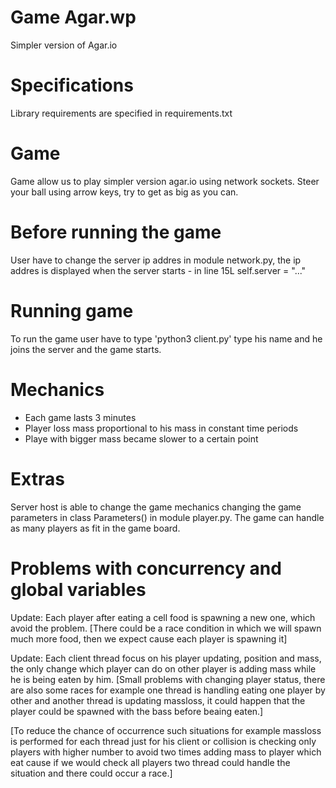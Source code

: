 # Game Agar.wp
Simpler version of Agar.io

# Specifications
Library requirements are specified in requirements.txt

# Game
Game allow us to play simpler version agar.io using network sockets. Steer your ball using arrow keys, try to get as big as you can.

# Before running the game
User have to change the server ip addres in module network.py, the ip addres is displayed when the server starts - in line 15L self.server = "..."

# Running game
To run the game user have to type 'python3 client.py' type his name and he joins the server and the game starts.

# Mechanics
- Each game lasts 3 minutes
- Player loss mass proportional to his mass in constant time periods
- Playe with bigger mass became slower to a certain point

# Extras
Server host is able to change the game mechanics changing the game parameters in class Parameters() in module player.py.
The game can handle as many players as fit in the game board.

# Problems with concurrency and global variables
Update: Each player after eating a cell food is spawning a new one, which avoid the problem.
[There could be a race condition in which we will spawn much more food, then we expect cause each player is spawning it]

Update: Each client thread focus on his player updating, position and mass, the only change which player can do  on other player is adding mass while he is being eaten by him.
[Small problems with changing player status, there are also some races for example one thread is handling eating one player by other and another thread is updating massloss, it could happen that the player could be spawned with the bass before beaing eaten.]

[To reduce the chance of occurrence such situations for example massloss is performed for each thread just for his client or collision is checking only players with higher number to avoid two times adding mass to player which eat cause if we would check all players two thread could handle the situation and there could occur a race.]
